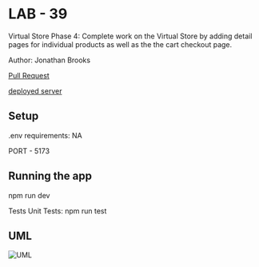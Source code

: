 # LAB - 39

Virtual Store Phase 4: Complete work on the Virtual Store by adding detail pages for individual products as well as the the cart checkout page.

Author: Jonathan Brooks

[Pull Request](https://github.com/jonbrooks01/storeFront/pull/1)

<!-- [Server Repo](https://github.com/jonbrooks01/todoServer-) -->

[deployed server](https://storefront-u0jl.onrender.com/)

## Setup

.env requirements: NA

PORT - 5173

## Running the app

 npm run dev

<!-- Endpoint: Returns Object -->

<!-- {
  "domain": "deployment-practice-main.onrender.com/",
  "status": "{name: name}",
 "port":
} -->
Tests
Unit Tests: npm run test
<!-- Lint Tests: npm run lint -->

## UML

![UML](./UML.png)
